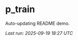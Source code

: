 # p_train

Auto-updating README demo.

<!--START_SECTION:status-->
_Last run: 2025-09-19 18:27 UTC_
<!--END_SECTION:status-->























































































































































































































































































































































































































































































































































































































































































































